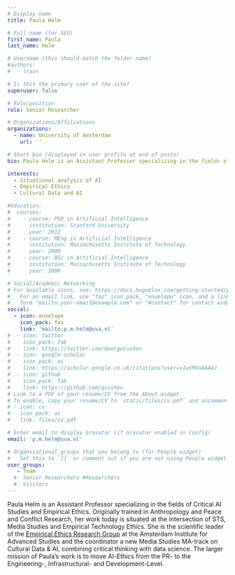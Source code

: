 ```yaml
---
# Display name
title: Paula Helm

# Full name (for SEO)
first_name: Paula 
last_name: Helm

# Username (this should match the folder name)
#authors:
#  - lravn

# Is this the primary user of the site?
superuser: false

# Role/position
role: Senior Researcher

# Organizations/Affiliations
organizations:
  - name: University of Amsterdam
    url: ''

# Short bio (displayed in user profile at end of posts)
bio: Paula Helm is an Assistant Professor specializing in the fields of Critical AI Studies and Empirical Ethics. Originally trained in Anthropology and Peace and Conflict Research, her work today is situated at the intersection of STS, Media Studies and Empirical Technology Ethics. 

interests:
  - Situational analysis of AI
  - Empirical Ethics
  - Cultural Data and AI

#education:
#  courses:
#    - course: PhD in Artificial Intelligence
#      institution: Stanford University
#      year: 2012
#    - course: MEng in Artificial Intelligence
#      institution: Massachusetts Institute of Technology
#      year: 2009
#    - course: BSc in Artificial Intelligence
#      institution: Massachusetts Institute of Technology
#      year: 2008

# Social/Academic Networking
# For available icons, see: https://docs.hugoblox.com/getting-started/page-builder/#icons
#   For an email link, use "fas" icon pack, "envelope" icon, and a link in the
#   form "mailto:your-email@example.com" or "#contact" for contact widget.
social:
  - icon: envelope
    icon_pack: fas
    link: 'mailto:p.m.helm@uva.nl'
#  - icon: twitter
#    icon_pack: fab
#    link: https://twitter.com/GeorgeCushen
#  - icon: google-scholar
#    icon_pack: ai
#    link: https://scholar.google.co.uk/citations?user=sIwtMXoAAAAJ
#  - icon: github
#    icon_pack: fab
#    link: https://github.com/gcushen
# Link to a PDF of your resume/CV from the About widget.
# To enable, copy your resume/CV to `static/files/cv.pdf` and uncomment the lines below.
# - icon: cv
#   icon_pack: ai
#   link: files/cv.pdf

# Enter email to display Gravatar (if Gravatar enabled in Config)
email: 'p.m.helm@uva.nl'

# Organizational groups that you belong to (for People widget)
#   Set this to `[]` or comment out if you are not using People widget.
user_groups:
   - Team
  #- Senior Researchers #Researchers
  #- Visitors
---
```


Paula Helm is an Assistant Professor specializing in the fields of Critical AI Studies and Empirical Ethics. Originally trained in Anthropology and Peace and Conflict Research, her work today is situated at the intersection of STS, Media Studies and Empirical Technology Ethics. She is the scientific leader of the [Empirical Ethics Research Group](https://ias.uva.nl/themes/foundations-and-methods/empirical-ethics/empirical-ethics.html) at the Amsterdam Institute for Advanced Studies and the coordinator a new Media Studies MA-track on Cultural Data & AI, combining critical thinking with data science. The larger mission of Paula’s work is to move AI-Ethics from the PR- to the Engineering-, Infrastructural- and Development-Level.